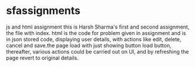 # sfassignments
js and html assignment
this is Harsh Sharma's first and second assignment, the file with index. html is the code for problem given in assignment and is in json stored code, 
displaying user details, with actions like edit, delete, cancel and save.the page load with just showing button load button, thereafter, 
various actions could be carried out on UI, and by refreshing the page revert to original details.
